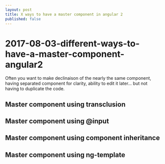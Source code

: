 ```yaml
---
layout: post
title: X ways to have a master component in angular 2
published: false
---
```


# 2017-08-03-different-ways-to-have-a-master-component-angular2

Often you want to make declinaison of the nearly the same component, having separated component for clarity, ability to edit it later... but not having to duplicate the code.

## Master component using transclusion

## Master component using @input

## Master component using component inheritance

## Master component using ng-template

